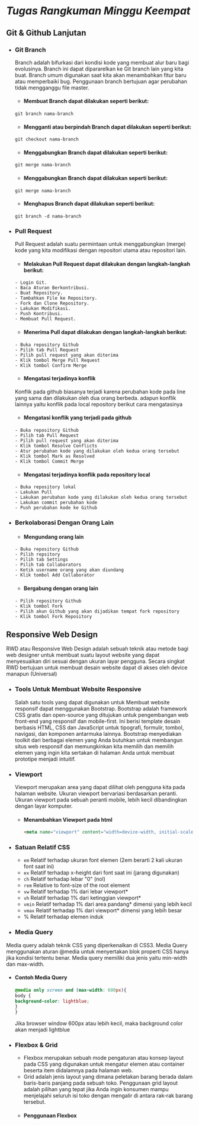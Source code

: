 # _Tugas Rangkuman Minggu Keempat_</p>
## Git & Github Lanjutan
  - ### Git Branch
    Branch adalah bifurkasi dari kondisi kode yang membuat alur baru bagi evolusinya. Branch ini dapat dipararelkan ke Git branch lain yang kita buat. Branch umum digunakan saat kita akan menambahkan fitur baru atau memperbaiki bug. Penggunaan branch bertujuan agar perubahan tidak mengganggu file master.
    - #### Membuat Branch dapat dilakukan seperti berikut:
    ```
    git branch nama-branch
    ```
    - #### Mengganti atau berpindah Branch dapat dilakukan seperti berikut:
    ```
    git checkout nama-branch
    ```
    - #### Menggabungkan Branch dapat dilakukan seperti berikut:
    ```
    git merge nama-branch
    ```
    - #### Menggabungkan Branch dapat dilakukan seperti berikut:
    ```
    git merge nama-branch
    ```
    - #### Menghapus Branch dapat dilakukan seperti berikut:
    ```
    git branch -d nama-branch
    ```
  - ### Pull Request
    Pull Request adalah suatu permintaan untuk menggabungkan (merge) kode yang kita modifikasi dengan repositori utama atau repositori lain.
    - #### Melakukan Pull Request dapat dilakukan dengan langkah-langkah berikut:
    ```
    - Login Git.
    - Baca Aturan Berkontribusi.
    - Buat Repository.
    - Tambahkan File ke Repository.
    - Fork dan Clone Repository.
    - Lakukan Modifikasi.
    - Push Kontribusi.
    - Membuat Pull Request.
    ```
    - #### Menerima Pull dapat dilakukan dengan langkah-langkah berikut:
    ```
    - Buka repository Github
    - Pilih tab Pull Request
    - Pilih pull request yang akan diterima
    - Klik tombol Merge Pull Request
    - Klik tombol Confirm Merge
    ```
    - #### Mengatasi terjadinya konflik
    Konflik pada github biasanya terjadi karena perubahan kode pada line yang sama dan dilakukan oleh dua orang berbeda. adapun konflik lainnya yaitu konflik pada local repository berikut cara mengatasinya
    - #### Mengatasi konflik yang terjadi pada github
    ```
    - Buka repository Github
    - Pilih tab Pull Request
    - Pilih pull request yang akan diterima
    - Klik tombol Resolve Conflicts
    - Atur perubahan kode yang dilakukan oleh kedua orang tersebut
    - Klik tombol Mark as Resolved
    - Klik tombol Commit Merge
    ```
    - #### Mengatasi terjadinya konflik pada repository local
    ```
    - Buka repository lokal
    - Lakukan Pull
    - Lakukan perubahan kode yang dilakukan oleh kedua orang tersebut
    - Lakukan commit perubahan kode
    - Push perubahan kode ke Github
    ```
  - ### Berkolaborasi Dengan Orang Lain
    - #### Mengundang orang lain
    ```
    - Buka repository Github
    - Pilih repsitory
    - Pilih tab Settings
    - Pilih tab Collaborators
    - Ketik username orang yang akan diundang
    - Klik tombol Add Collaborator
    ```
    - #### Bergabung dengan orang lain
    ```
    - Pilih repository Github
    - Klik tombol Fork
    - Pilih akun Github yang akan dijadikan tempat fork repository
    - Klik tombol Fork Repository
    ```
## Responsive Web Design
RWD atau Responsive Web Design adalah sebuah teknik atau metode bagi web designer untuk membuat suatu layout website yang dapat menyesuaikan diri sesuai dengan ukuran layar pengguna. Secara singkat RWD bertujuan untuk membuat desain website dapat di akses oleh device manapun (Universal)
  - ### Tools Untuk Membuat Website Responsive
    Salah satu tools yang dapat digunakan untuk Membuat website responsif dapat menggunakan Bootstrap. Bootstrap adalah framework CSS gratis dan open-source yang ditujukan untuk pengembangan web front-end yang responsif dan mobile-first. Ini berisi template desain berbasis HTML, CSS dan JavaScript untuk tipografi, formulir, tombol, navigasi, dan komponen antarmuka lainnya. Bootstrap menyediakan toolkit dari berbagai elemen yang Anda butuhkan untuk membangun situs web responsif dan memungkinkan kita memilih dan memilih elemen yang ingin kita sertakan di halaman Anda untuk membuat prototipe menjadi intuitif.
  - ### Viewport
    Viewport merupakan area yang dapat dilihat oleh pengguna kita pada halaman website. Ukuran viewport bervariasi berdasarkan peranti. Ukuran viewport pada sebuah peranti mobile, lebih kecil dibandingkan dengan layar komputer.
    - #### Menambahkan Viewport pada html
      ```html
      <meta name="viewport" content="width=device-width, initial-scale=1.0">
      ```
  - ### Satuan Relatif CSS
      - ```em``` Relatif terhadap ukuran font elemen (2em berarti 2 kali ukuran font saat ini)
      - ```ex``` Relatif terhadap x-height dari font saat ini (jarang digunakan)
      - ```ch``` Relatif terhadap lebar "0" (nol)
      - ```rem``` Relative to font-size of the root element
      - ```vw``` Relatif terhadap 1% dari lebar viewport*
      - ```vh``` Relatif terhadap 1% dari ketinggian viewport*
      - ```vmin``` Relatif terhadap 1% dari area pandang* dimensi yang lebih kecil
      - ```vmax``` Relatif terhadap 1% dari viewport* dimensi yang lebih besar
      - % Relatif terhadap elemen induk
  - ### Media Query
Media query adalah teknik CSS yang diperkenalkan di CSS3. Media Query menggunakan aturan @media untuk menyertakan blok properti CSS hanya jika kondisi tertentu benar.
Media query memiliki dua jenis yaitu min-width dan max-width.
  - #### Contoh Media Query
    ```css
    @media only screen and (max-width: 600px){
    body {
    background-color: lightblue;
    }
    }
    ```
    Jika browser window 600px atau lebih kecil, maka background color akan menjadi lightblue
  - ### Flexbox & Grid
    - Flexbox merupakan sebuah mode pengaturan atau konsep layout pada CSS yang digunakan untuk mengatur elemen atau container beserta item didalamnya pada halaman web.
    - Grid adalah jenis layout yang dimana peletakan barang berada dalam baris-baris panjang pada sebuah toko. Penggunaan grid layout adalah pilihan yang tepat jika Anda ingin konsumen mampu menjelajahi seluruh isi toko dengan mengalir di antara rak-rak barang tersebut.
    - #### Penggunaan Flexbox
